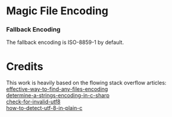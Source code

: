 # Magic File Encoding

### Fallback Encoding
The fallback encoding is ISO-8859-1 by default.

# Credits
This work is heavily based on the flowing stack overflow articles:<br>
[effective-way-to-find-any-files-encoding](https://stackoverflow.com/questions/3825390/effective-way-to-find-any-files-encoding) <br>
[determine-a-strings-encoding-in-c-sharp](https://stackoverflow.com/questions/1025332/determine-a-strings-encoding-in-c-sharp) <br>
[check-for-invalid-utf8](https://stackoverflow.com/questions/6555015/check-for-invalid-utf8) <br>
[how-to-detect-utf-8-in-plain-c](https://stackoverflow.com/questions/1031645/how-to-detect-utf-8-in-plain-c)